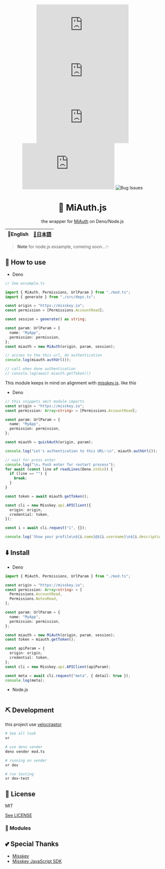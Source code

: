 <div align="center">

![Last commit](https://img.shields.io/github/last-commit/Comamoca/miauth.js?style=flat-square)
![Repository Stars](https://img.shields.io/github/stars/Comamoca/miauth.js?style=flat-square)
![Issues](https://img.shields.io/github/issues/Comamoca/miauth.js?style=flat-square)
![Open Issues](https://img.shields.io/github/issues-raw/Comamoca/miauth.js?style=flat-square)
![Bug Issues](https://img.shields.io/github/issues/Comamoca/miauth.js/bug?style=flat-square)

# 🦊 MiAuth.js

the wrapper for [MiAuth](https://misskey-hub.net/docs/api/) on Deno/Node.js

</div>

<table>
  <thead>
    <tr>
      <th style="text-align:center">🍔English</th>
      <th style="text-align:center"><a href="README.ja.md">🍡日本語</a></th>
    </tr>
  </thead>
</table>

<div align="center">

</div>

> **Note** for node.js exsample, comeing soon...:sparkles:

## 🚀 How to use

- Deno

```ts
// See exsample.ts

import { MiAuth, Permissions, UrlParam } from "./mod.ts";
import { generate } from "./src/deps.ts";

const origin = "https://misskey.io";
const permission = [Permissions.AccountRead];

const session = generate() as string;

const param: UrlParam = {
  name: "MyApp",
  permission: permission,
};
const miauth = new MiAuth(origin, param, session);

// accses to the this url, do authentication
console.log(miauth.authUrl());

// call when done authentication
// console.log(await miauth.getToken())
```

This module keeps in mind on alignment with
[misskey.js](https://github.com/misskey-dev/misskey.js). like this

- Deno

```ts
// this snippets omit module imports
const origin = "https://misskey.io";
const permission: Array<string> = [Permissions.AccountRead];

const param: UrlParam = {
  name: "MyApp",
  permission: permission,
};

const miauth = quickAuth(origin, param);

console.log("Let's authentication to this URL✨\n", miauth.authUrl());

// wait for press enter
console.log("\n☕ Push enter for restart process");
for await (const line of readLines(Deno.stdin)) {
  if (line == "") {
    break;
  }
}

const token = await miauth.getToken();

const cli = new Misskey.api.APIClient({
  origin: origin,
  credential: token,
});

const i = await cli.request("i", {});

console.log(`Show your profile\n${i.name}@${i.username}\n${i.description}`);
```

## ⬇️ Install

- Deno

```ts
import { MiAuth, Permissions, UrlParam } from "./mod.ts";

const origin = "https://misskey.io";
const permission: Array<string> = [
  Permissions.AccountRead,
  Permissions.NotesRead,
];

const param: UrlParam = {
  name: "MyApp",
  permission: permission,
};

const miauth = new MiAuth(origin, param, session);
const token = miauth.getToken();

const apiParam = {
  origin: origin,
  credential: token,
};
const cli = new Misskey.api.APIClient(apiParam);

const meta = await cli.request("meta", { detail: true });
console.log(meta);
```

- Node.js

```
```

## ⛏️ Development

this project use [velociraptor](https://velociraptor.run/)

```sh
# See all task
vr

# use deno vender
deno vender mod.ts

# running on vender
vr dev

# run testing
vr dev-test
```

## 📜 License

MIT

[See LICENSE](./LICENSE)

### 🧩 Modules

## 💕 Special Thanks

- [Misskey](https://github.com/misskey-dev/misskey)
- [Misskey JavaScript SDK](https://github.com/misskey-dev/misskey.js)
